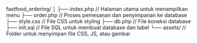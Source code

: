 fastfood_ordering/
│
├── index.php          // Halaman utama untuk menampilkan menu
├── order.php          // Proses pemesanan dan penyimpanan ke database
├── style.css          // File CSS untuk styling
├── db.php             // File koneksi database
├── init.sql           // File SQL untuk membuat database dan tabel
└── assets/            // Folder untuk menyimpan file CSS, JS, atau gambar